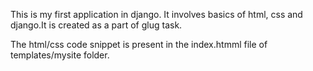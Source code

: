 This is my first application in django. It involves basics of html, css and django.It is created as a part of glug task.


The html/css code snippet is present in the index.htmml file of templates/mysite folder.
